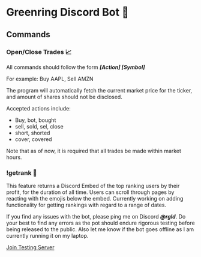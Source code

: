 # Greenring Discord Bot 🤖

## Commands
### Open/Close Trades 📈
All commands should follow the form _**[Action] [Symbol]**_

For example: Buy AAPL, Sell AMZN

The program will automatically fetch the current market price for the ticker, and amount of shares should not be disclosed.

Accepted actions include:
- Buy, bot, bought
- sell, sold, sel, close
- short, shorted
- cover, covered

Note that as of now, it is required that all trades be made within market hours.

### !getrank 🥇

This feature returns a Discord Embed of the top ranking users by their profit, for the duration of all time. Users can scroll through pages by reacting with the emojis below the embed. Currently working on adding functionality for getting rankings with regard to a range of dates. 




If you find any issues with the bot, please ping me on Discord _**@rgld**_. Do your best to find any errors as the pot should endure rigorous testing before being released to the public. Also let me know if the bot goes offline as I am currently running it on my laptop.

[Join Testing Server](https://discord.gg/6SYV2nJV)
